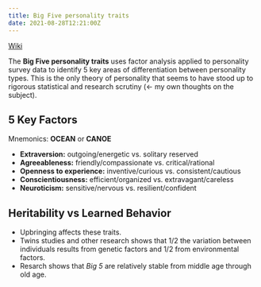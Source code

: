 ```yaml
---
title: Big Five personality traits
date: 2021-08-28T12:21:00Z
---
```


[Wiki](https://en.wikipedia.org/wiki/Big_Five_personality_traits)

The **Big Five personality traits** uses factor analysis applied to personality
survey data to identify 5 key areas of differentiation between personality
types. This is the only theory of personality that seems to have stood up to
rigorous statistical and research scrutiny (<- my own thoughts on the subject).

## 5 Key Factors

Mnemonics: **OCEAN** or **CANOE**

* **Extraversion:** outgoing/energetic vs. solitary reserved
* **Agreeableness:** friendly/compassionate vs. critical/rational
* **Openness to experience:** inventive/curious vs. consistent/cautious
* **Conscientiousness:** efficient/organized vs. extravagant/careless
* **Neuroticism:** sensitive/nervous vs. resilient/confident

## Heritability vs Learned Behavior

* Upbringing affects these traits. 
* Twins studies and other research shows that 1/2 the variation between
	individuals results from genetic factors and 1/2 from environmental factors.
* Resarch shows that _Big 5_ are relatively stable from middle age through old
age.


